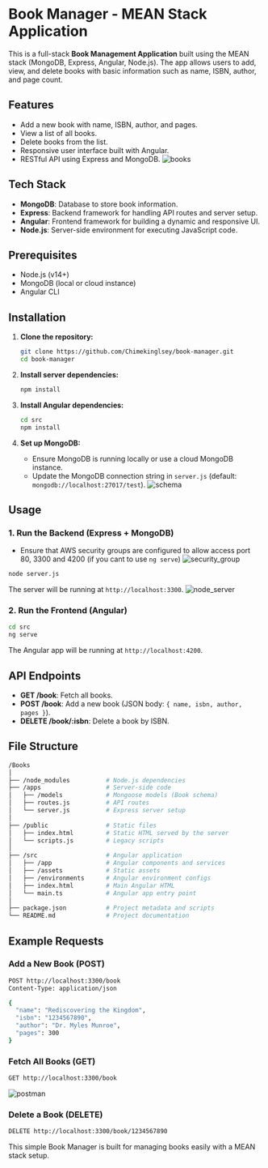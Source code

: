 # Book Manager - MEAN Stack Application

This is a full-stack **Book Management Application** built using the MEAN stack (MongoDB, Express, Angular, Node.js). The app allows users to add, view, and delete books with basic information such as name, ISBN, author, and page count.

## Features

- Add a new book with name, ISBN, author, and pages.
- View a list of all books.
- Delete books from the list.
- Responsive user interface built with Angular.
- RESTful API using Express and MongoDB.
![books](images/books.png)
## Tech Stack

- **MongoDB**: Database to store book information.
- **Express**: Backend framework for handling API routes and server setup.
- **Angular**: Frontend framework for building a dynamic and responsive UI.
- **Node.js**: Server-side environment for executing JavaScript code.

## Prerequisites

- Node.js (v14+)
- MongoDB (local or cloud instance)
- Angular CLI

## Installation

1. **Clone the repository:**
   ```bash
   git clone https://github.com/Chimekinglsey/book-manager.git
   cd book-manager
   ```

2. **Install server dependencies:**
   ```bash
   npm install
   ```

3. **Install Angular dependencies:**
   ```bash
   cd src
   npm install
   ```

4. **Set up MongoDB:**
   - Ensure MongoDB is running locally or use a cloud MongoDB instance.
   - Update the MongoDB connection string in `server.js` (default: `mongodb://localhost:27017/test`).
![schema](images/schema.png)
## Usage

### 1. Run the Backend (Express + MongoDB)
 - Ensure that AWS security groups are configured to allow access port 80, 3300 and 4200 (if you cant to use `ng serve`)
![security_group](images/security_group.png)
```bash
node server.js
```
The server will be running at `http://localhost:3300`.
![node_server](images/node_server.png)
### 2. Run the Frontend (Angular)
```bash
cd src
ng serve
```
The Angular app will be running at `http://localhost:4200`.

## API Endpoints

- **GET /book**: Fetch all books.
- **POST /book**: Add a new book (JSON body: `{ name, isbn, author, pages }`).
- **DELETE /book/:isbn**: Delete a book by ISBN.

## File Structure

```bash
/Books
│
├── /node_modules          # Node.js dependencies
├── /apps                  # Server-side code
│   ├── /models            # Mongoose models (Book schema)
│   ├── routes.js          # API routes
│   └── server.js          # Express server setup
│
├── /public                # Static files
│   ├── index.html         # Static HTML served by the server
│   └── scripts.js         # Legacy scripts
│
├── /src                   # Angular application
│   ├── /app               # Angular components and services
│   ├── /assets            # Static assets
│   ├── /environments      # Angular environment configs
│   ├── index.html         # Main Angular HTML
│   └── main.ts            # Angular app entry point
│
├── package.json           # Project metadata and scripts
└── README.md              # Project documentation
```

## Example Requests

### Add a New Book (POST)
```bash
POST http://localhost:3300/book
Content-Type: application/json

{
  "name": "Rediscovering the Kingdom",
  "isbn": "1234567890",
  "author": "Dr. Myles Munroe",
  "pages": 300
}
```

### Fetch All Books (GET)
```bash
GET http://localhost:3300/book
```
![postman](images/postman_api.png)
### Delete a Book (DELETE)
```bash
DELETE http://localhost:3300/book/1234567890
```


This simple Book Manager is built for managing books easily with a MEAN stack setup.